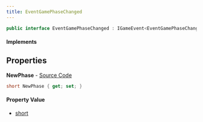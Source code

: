```yaml
---
title: EventGamePhaseChanged
---
```


```csharp
public interface EventGamePhaseChanged : IGameEvent<EventGamePhaseChanged>
```

#### Implements

## Properties

**NewPhase** - [Source Code](https://github.com/swiftly-solution/swiftlys2/blob/master/managed/src/SwiftlyS2.Generated/GameEvents/Interfaces/EventGamePhaseChanged.cs#L20)

```csharp
short NewPhase { get; set; }
```

#### Property Value

- [short](https://learn.microsoft.com/dotnet/api/system.int16)


